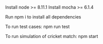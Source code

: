 Install node >= 8.11.1
Install mocha >= 6.1.4

Run npm i to install all dependencies

To run test cases:
npm run test

To run simulation of cricket match:
npm start